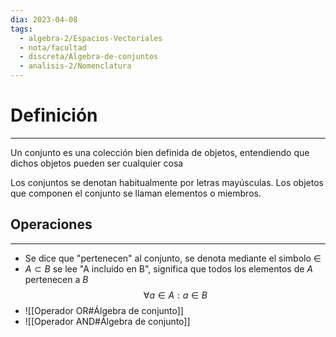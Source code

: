 ```yaml
---
dia: 2023-04-08
tags:
  - algebra-2/Espacios-Vectoriales
  - nota/facultad
  - discreta/Álgebra-de-conjuntos
  - analisis-2/Nomenclatura
---
```

# Definición
---
Un conjunto es una colección bien definida de objetos, entendiendo que dichos objetos pueden ser cualquier cosa

Los conjuntos se denotan habitualmente por letras mayúsculas. Los objetos que componen el conjunto se llaman elementos o miembros.

## Operaciones
---
* Se dice que "pertenecen" al conjunto, se denota mediante el simbolo $\in$
* $A \subset B$ se lee "A incluido en B", significa que todos los elementos de $A$ pertenecen a $B$ $$ \forall a \in A : a \in B $$
* ![[Operador OR#Álgebra de conjunto]]
* ![[Operador AND#Álgebra de conjunto]] 